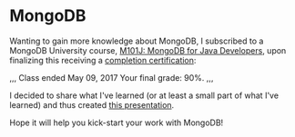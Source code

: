 # MongoDB

Wanting to gain more knowledge about MongoDB, I subscribed to a MongoDB University course, [M101J: MongoDB for Java Developers](https://university.mongodb.com/courses/MongoDB/M101J/2017_March/syllabus), upon finalizing this receiving a [completion certification](http://university.mongodb.com/course_completion/c30fd403-0742-43ae-83d6-138834ff):

,,,
Class ended May 09, 2017 
Your final grade: 90%.
,,,

I decided to share what I've learned (or at least a small part of what I've learned) and thus created [this presentation](https://docs.google.com/presentation/d/1SLUWvZsgZr9ZBch_FdFzkvnMqUjFKo0rpiEEKNtLftQ/edit?usp=sharing).

Hope it will help you kick-start your work with MongoDB!
